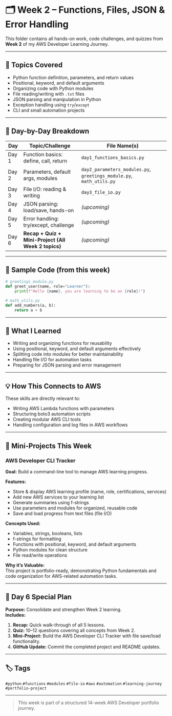 # 🗂️ Week 2 – Functions, Files, JSON & Error Handling

This folder contains all hands-on work, code challenges, and quizzes from **Week 2** of my AWS Developer Learning Journey.

---

## 📅 Topics Covered

- Python function definition, parameters, and return values
- Positional, keyword, and default arguments
- Organizing code with Python modules
- File reading/writing with `.txt` files
- JSON parsing and manipulation in Python
- Exception handling using `try`/`except`
- CLI and small automation projects

---

## 📝 Day-by-Day Breakdown

| Day   | Topic/Challenge                                 | File Name(s)                      |
|-------|-------------------------------------------------|------------------------------------|
| Day 1 | Function basics: define, call, return           | `day1_functions_basics.py`       |
| Day 2 | Parameters, default args, modules               | `day2_parameters_modules.py`, `greetings_module.py`, `math_utils.py` |
| Day 3 | File I/O: reading & writing                     | `day3_file_io.py`                       |
| Day 4 | JSON parsing: load/save, hands-on                | *(upcoming)*                       |
| Day 5 | Error handling: try/except, challenge            | *(upcoming)*                       |
| Day 6 | **Recap + Quiz + Mini-Project (All Week 2 topics)** | *(upcoming)*                       |

---

## 🚀 Sample Code (from this week)

```python
# greetings_module.py
def greet_user(name, role="Learner"):
    print(f"Hello {name}, you are learning to be an {role}!")

# math_utils.py
def add_numbers(a, b):
    return a + b
```

---

## 🎯 What I Learned

- Writing and organizing functions for reusability
- Using positional, keyword, and default arguments effectively
- Splitting code into modules for better maintainability
- Handling file I/O for automation tasks
- Preparing for JSON parsing and error management

---

## 💡 How This Connects to AWS

These skills are directly relevant to:
- Writing AWS Lambda functions with parameters
- Structuring boto3 automation scripts
- Creating modular AWS CLI tools
- Handling configuration and log files in AWS workflows

---

## 📂 Mini-Projects This Week

### AWS Developer CLI Tracker
**Goal:** Build a command-line tool to manage AWS learning progress.

**Features:**
- Store & display AWS learning profile (name, role, certifications, services)
- Add new AWS services to your learning list
- Generate summaries using f-strings
- Use parameters and modules for organized, reusable code
- Save and load progress from text files (file I/O)

**Concepts Used:**
- Variables, strings, booleans, lists
- f-strings for formatting
- Functions with positional, keyword, and default arguments
- Python modules for clean structure
- File read/write operations

**Why it’s Valuable:**  
This project is portfolio-ready, demonstrating Python fundamentals and code organization for AWS-related automation tasks.

---

## 📅 Day 6 Special Plan

**Purpose:** Consolidate and strengthen Week 2 learning.  
**Includes:**
1. **Recap:** Quick walk-through of all 5 lessons.  
2. **Quiz:** 10–12 questions covering all concepts from Week 2.  
3. **Mini-Project:** Build the AWS Developer CLI Tracker with file save/load functionality.  
4. **GitHub Update:** Commit the completed project and README updates.

---

## 🏷️ Tags

`#python` `#functions` `#modules` `#file-io` `#aws` `#automation` `#learning-journey` `#portfolio-project`

---

> This week is part of a structured 14-week AWS Developer portfolio journey.